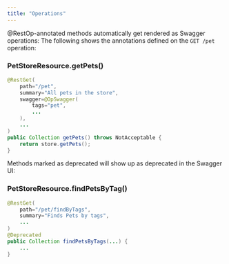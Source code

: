 ```yaml
---
title: "Operations"
---
```


@RestOp-annotated methods automatically get rendered as Swagger operations: The following shows the annotations defined on the `GET /pet` operation:

### PetStoreResource.getPets()

```java
@RestGet(
    path="/pet",
    summary="All pets in the store",
    swagger=@OpSwagger(
        tags="pet",
        ...
    ),
    ...
)
public Collection getPets() throws NotAcceptable {
    return store.getPets();
}
```

Methods marked as deprecated will show up as deprecated in the Swagger UI:

### PetStoreResource.findPetsByTag()

```java
@RestGet(
    path="/pet/findByTags",
    summary="Finds Pets by tags",
    ...
)
@Deprecated
public Collection findPetsByTags(...) {
    ...
}
```
